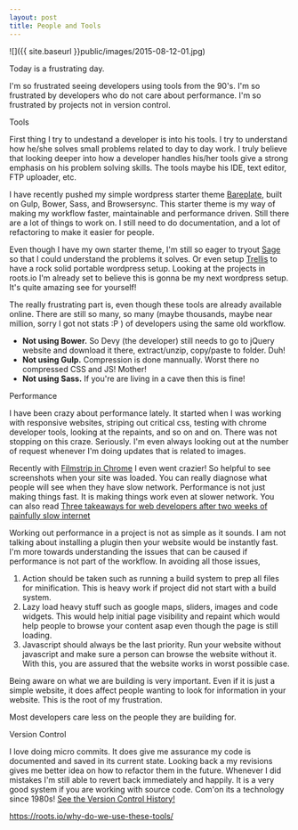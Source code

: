 ```yaml
---
layout: post
title: People and Tools
---
```


![]({{ site.baseurl }}public/images/2015-08-12-01.jpg)

Today is a frustrating day. 

I'm so frustrated seeing developers using tools from the 90's.
I'm so frustrated by developers who do not care about performance.
I'm so frustrated by projects not in version control. 


Tools

First thing I try to undestand a developer is into his tools. I try to understand how he/she solves small problems related to day to day work. I truly believe that looking deeper into how a developer handles his/her tools give a strong emphasis on his problem solving skills. The tools maybe his IDE, text editor, FTP uploader, etc. 

I have recently pushed my simple wordpress starter theme [Bareplate](https://github.com/monnoval/bareplate), built on Gulp, Bower, Sass, and Browsersync. This starter theme is my way of making my workflow faster, maintainable and performance driven. Still there are a lot of things to work on. I still need to do documentation, and a lot of refactoring to make it easier for people. 

Even though I have my own starter theme, I'm still so eager to tryout [Sage](https://roots.io/sage/) so that I could understand the problems it solves. Or even setup [Trellis](https://roots.io/trellis/) to have a rock solid portable wordpress setup. Looking at the projects in roots.io I'm already set to believe this is gonna be my next wordpress setup. It's quite amazing see for yourself!

The really frustrating part is, even though these tools are already available online. There are still so many, so many (maybe thousands, maybe near million, sorry I got not stats :P ) of developers using the same old workflow. 

- __Not using Bower.__ So Devy (the developer) still needs to go to jQuery website and download it there, extract/unzip, copy/paste to folder. Duh!
- __Not using Gulp.__ Compression is done mannually. Worst there no compressed CSS and JS! Mother!
- __Not using Sass.__ If you're are living in a cave then this is fine!



Performance

I have been crazy about performance lately. It started when I was working with responsive websites, striping out critical css, testing with chrome developer tools, looking at the repaints, and so on and on. There was not stopping on this craze. Seriously. I'm even always looking out at the number of request whenever I'm doing updates that is related to images. 

Recently with [Filmstrip in Chrome](https://www.youtube.com/watch?v=tCfF6HI0JKs) I even went crazier! So helpful to see screenshots when your site was loaded. You can really diagnose what people will see when they have slow network. Performance is not just making things fast. It is making things work even at slower network. You can also read [Three takeaways for web developers after two weeks of painfully slow internet](https://medium.com/@zengabor/three-takeaways-for-web-developers-after-two-weeks-of-painfully-slow-internet-9e7f6d47726e)

Working out performance in a project is not as simple as it sounds. I am not talking about installing a plugin then your website would be instantly fast. I'm more towards understanding the issues that can be caused if performance is not part of the workflow. In avoiding all those issues, 

1. Action should be taken such as running a build system to prep all files for minification. This is heavy work if project did not start with a build system. 
2. Lazy load heavy stuff such as google maps, sliders, images and code widgets. This would help initial page visibility and repaint which would help people to browse your content asap even though the page is still loading. 
3. Javascript should always be the last priority. Run your website without javascript and make sure a person can browse the website without it. With this, you are assured that the website works in worst possible case. 


Being aware on what we are building is very important. Even if it is just a simple website, it does affect people wanting to look for information in your website. This is the root of my frustration. 

Most developers care less on the people they are building for. 


Version Control

I love doing micro commits. It does give me assurance my code is documented and saved in its current state. Looking back a my revisions gives me better idea on how to refactor them in the future. Whenever I did mistakes I'm still able to revert back immediately and happily. It is a very good system if you are working with source code. Com'on its a technology since 1980s! [See the Version Control History!](https://www.plasticscm.com/version-control-history.html)



<!--more-->



https://roots.io/why-do-we-use-these-tools/
